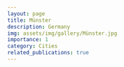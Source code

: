```yaml
---
layout: page
title: Münster
description: Germany
img: assets/img/gallery/Münster.jpg
importance: 1
category: Cities
related_publications: true
---
```

